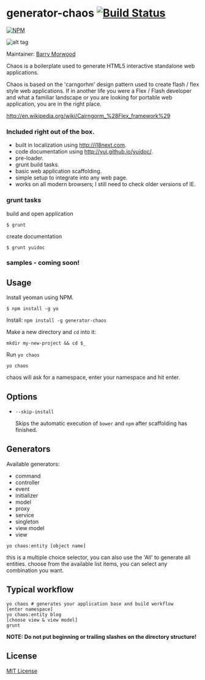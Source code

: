 # generator-chaos [![Build Status](https://secure.travis-ci.org/bmorwood/generator-chaos.png?branch=master)](https://travis-ci.org/bmorwood/generator-chaos)

[![NPM](https://nodei.co/npm/generator-chaos.png)](https://nodei.co/npm/generator-chaos)

![alt tag](https://raw.github.com/bmorwood/generator-chaos/master/chaos-logo.jpg)

Maintainer: [Barry Morwood](https://github.com/bmorwood) <script data-gittip-username="bmorwood" data-gittip-widget="button" >
</script>

Chaos is a boilerplate used to generate HTML5 interactive standalone web applications.

Chaos is based on the 'carngorhm' design pattern used to create flash / flex style web applications. If in another life you were a Flex / Flash developer and what a familiar landscape or you are looking for portable web application, you are in the right place.

http://en.wikipedia.org/wiki/Cairngorm_%28Flex_framework%29

### Included right out of the box.


* built in localization using http://i18next.com.
* code documentation using http://yui.github.io/yuidoc/.
* pre-loader.
* grunt build tasks.
* basic web application scaffolding.
* simple setup to integrate into any web page.
* works on all modern browsers; I still need to check older versions of IE.

### grunt tasks

build and open application
```
$ grunt
```

create documentation
```
$ grunt yuidoc
```

### samples - coming soon!

## Usage

Install yeoman using NPM.

```
$ npm install -g yo
```

Install: `npm install -g generator-chaos`

Make a new directory and `cd` into it:
```
mkdir my-new-project && cd $_
```

Run `yo chaos`
```
yo chaos
```

chaos will ask for a namespace, enter your namespace and hit enter.

## Options

* `--skip-install`

  Skips the automatic execution of `bower` and `npm` after
  scaffolding has finished.

## Generators

Available generators:

- command
- controller
- event
- initializer
- model
- proxy
- service
- singleton
- view model
- view

```
yo chaos:entity [object name]
```
this is a multiple choice selector, you can also use the 'All' to generate all entities.
choose from the available list items, you can select any combination you want.


## Typical workflow

```
yo chaos # generates your application base and build workflow
[enter namespace]
yo chaos:entity blog
[choose view & view model]
grunt
```

**NOTE: Do not put beginning or trailing slashes on the directory structure!**


## License

[MIT License](http://en.wikipedia.org/wiki/MIT_License)
